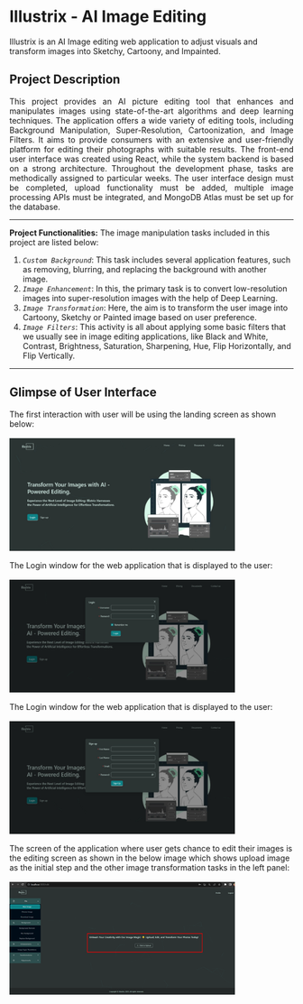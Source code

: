 # Illustrix - AI Image Editing

Illustrix is an AI Image editing web application to adjust visuals and transform images into Sketchy, Cartoony, and Impainted.

## Project Description
<div style='text-align: Justify'>
This project provides an AI picture editing tool that enhances and manipulates images using state-of-the-art algorithms and deep learning techniques. The application offers a wide variety of editing tools, including Background Manipulation, Super-Resolution, Cartoonization, and Image Filters. It aims to provide consumers with an extensive and user-friendly platform for editing their photographs with suitable results. The front-end user interface was created using React, while the system backend is based on a strong architecture. Throughout the development phase, tasks are methodically assigned to particular weeks. The user interface design must be completed, upload functionality must be added, multiple image processing APIs must be integrated, and MongoDB Atlas must be set up for the database.</div>

***

**Project Functionalities:**
The image manipulation tasks included in this project are listed below:
1.	_`Custom Background`_: This task includes several application features, such as removing, blurring, and replacing the background with another image.
2.	_`Image Enhancement`_: In this, the primary task is to convert low-resolution images into super-resolution images with the help of Deep Learning.
3.	_`Image Transformation`_: Here, the aim is to transform the user image into Cartoony, Sketchy or Painted image based on user preference.
4.	_`Image Filters`_: This activity is all about applying some basic filters that we usually see in image editing applications, like Black and White, Contrast, Brightness, Saturation, Sharpening, Hue, Flip Horizontally, and Flip Vertically.

***

## Glimpse of User Interface
The first interaction with user will be using the landing screen as shown below:<br/><br/>
<img src="Splash screen.jpg" height="200px" width="400px" style='align:center'>

The Login  window for the web application that is displayed to the user:<br/><br/>
<img src="Login.jpg" height="200px" width="400px" style='align:center'><br/>

The Login  window for the web application that is displayed to the user:<br/><br/>
<img src="Signup.jpg" height="200px" width="400px" style='align:center'>

The screen of the application where user gets chance to edit their images is the editing screen as shown in the below image which shows upload image as the initial step and the other image transformation tasks in the left panel:<br/><br/>
<img src="Editing Screen.png" height="200px" width="400px" style='align:center'>

